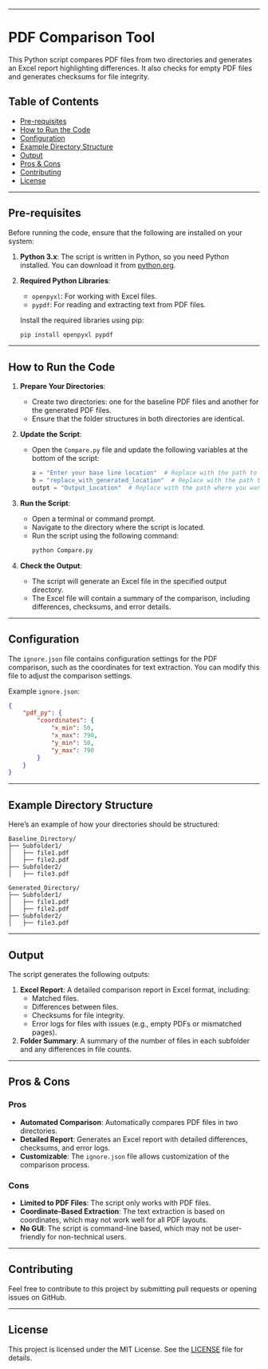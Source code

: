 
---


# PDF Comparison Tool

This Python script compares PDF files from two directories and generates an Excel report highlighting differences. It also checks for empty PDF files and generates checksums for file integrity.

## Table of Contents
- [Pre-requisites](#pre-requisites)
- [How to Run the Code](#how-to-run-the-code)
- [Configuration](#configuration)
- [Example Directory Structure](#example-directory-structure)
- [Output](#output)
- [Pros & Cons](#pros--cons)
- [Contributing](#contributing)
- [License](#license)

---

## Pre-requisites

Before running the code, ensure that the following are installed on your system:

1. **Python 3.x**: The script is written in Python, so you need Python installed. You can download it from [python.org](https://www.python.org/).
2. **Required Python Libraries**:
   - `openpyxl`: For working with Excel files.
   - `pypdf`: For reading and extracting text from PDF files.

   Install the required libraries using pip:
   ```bash
   pip install openpyxl pypdf
   ```

---

## How to Run the Code

1. **Prepare Your Directories**:
   - Create two directories: one for the baseline PDF files and another for the generated PDF files.
   - Ensure that the folder structures in both directories are identical.

2. **Update the Script**:
   - Open the `Compare.py` file and update the following variables at the bottom of the script:
     ```python
     a = "Enter your base line location"  # Replace with the path to your baseline directory
     b = "replace_with_generated_location"  # Replace with the path to your generated directory
     outpt = "Output_Location"  # Replace with the path where you want the output Excel file
     ```

3. **Run the Script**:
   - Open a terminal or command prompt.
   - Navigate to the directory where the script is located.
   - Run the script using the following command:
     ```bash
     python Compare.py
     ```

4. **Check the Output**:
   - The script will generate an Excel file in the specified output directory.
   - The Excel file will contain a summary of the comparison, including differences, checksums, and error details.

---

## Configuration

The `ignore.json` file contains configuration settings for the PDF comparison, such as the coordinates for text extraction. You can modify this file to adjust the comparison settings.

Example `ignore.json`:
```json
{
    "pdf_py": {
        "coordinates": {
            "x_min": 50,
            "x_max": 790,
            "y_min": 50,
            "y_max": 790
        }
    }
}
```

---

## Example Directory Structure

Here’s an example of how your directories should be structured:

```
Baseline_Directory/
├── Subfolder1/
│   ├── file1.pdf
│   ├── file2.pdf
├── Subfolder2/
│   ├── file3.pdf

Generated_Directory/
├── Subfolder1/
│   ├── file1.pdf
│   ├── file2.pdf
├── Subfolder2/
│   ├── file3.pdf
```

---

## Output

The script generates the following outputs:
1. **Excel Report**: A detailed comparison report in Excel format, including:
   - Matched files.
   - Differences between files.
   - Checksums for file integrity.
   - Error logs for files with issues (e.g., empty PDFs or mismatched pages).
2. **Folder Summary**: A summary of the number of files in each subfolder and any differences in file counts.

---

## Pros & Cons

### Pros
- **Automated Comparison**: Automatically compares PDF files in two directories.
- **Detailed Report**: Generates an Excel report with detailed differences, checksums, and error logs.
- **Customizable**: The `ignore.json` file allows customization of the comparison process.

### Cons
- **Limited to PDF Files**: The script only works with PDF files.
- **Coordinate-Based Extraction**: The text extraction is based on coordinates, which may not work well for all PDF layouts.
- **No GUI**: The script is command-line based, which may not be user-friendly for non-technical users.

---

## Contributing

Feel free to contribute to this project by submitting pull requests or opening issues on GitHub.

---

## License

This project is licensed under the MIT License. See the [LICENSE](LICENSE) file for details.
```
